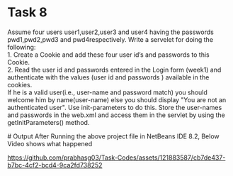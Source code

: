 # Task 8
<p>Assume four users user1,user2,user3 and user4 having the passwords pwd1,pwd2,pwd3 and pwd4respectively. Write a servelet for doing the following:<br>
1. Create a Cookie and add these four user id’s and passwords to this Cookie.<br>
2. Read the user id and passwords entered in the Login form (week1) and authenticate with the values (user id and passwords ) available in the cookies.<br>
If he is a valid user(i.e., user-name and password match) you should welcome him by name(user-name) else you should display "You are not an authenticated user".
Use init-parameters to do this. Store the user-names and passwords in the web.xml and access them in the servlet by using the getInitParameters() method.</p>
# Output 
After Running the above project file in NetBeans IDE 8.2, Below Video shows what happened


https://github.com/prabhasg03/Task-Codes/assets/121883587/cb7de437-b7bc-4cf2-bcd4-9ca2fd738252

